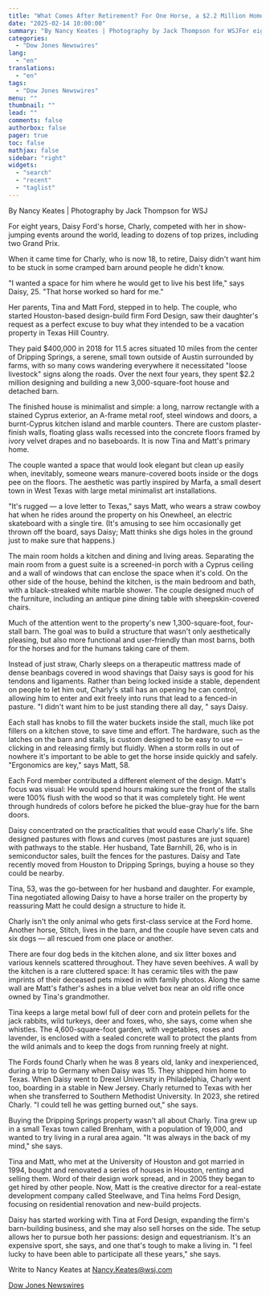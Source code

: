 ```yaml
---
title: "What Comes After Retirement? For One Horse, a $2.2 Million Home in Texas — WSJ"
date: "2025-02-14 10:00:00"
summary: "By Nancy Keates | Photography by Jack Thompson for WSJFor eight years, Daisy Ford's horse, Charly, competed with her in show-jumping events around the world, leading to dozens of top prizes, including two Grand Prix.When it came time for Charly, who is now 18, to retire, Daisy didn't want him..."
categories:
  - "Dow Jones Newswires"
lang:
  - "en"
translations:
  - "en"
tags:
  - "Dow Jones Newswires"
menu: ""
thumbnail: ""
lead: ""
comments: false
authorbox: false
pager: true
toc: false
mathjax: false
sidebar: "right"
widgets:
  - "search"
  - "recent"
  - "taglist"
---
```


By Nancy Keates | Photography by Jack Thompson for WSJ

For eight years, Daisy Ford's horse, Charly, competed with her in show-jumping events around the world, leading to dozens of top prizes, including two Grand Prix.

When it came time for Charly, who is now 18, to retire, Daisy didn't want him to be stuck in some cramped barn around people he didn't know.

"I wanted a space for him where he would get to live his best life," says Daisy, 25. "That horse worked so hard for me."

Her parents, Tina and Matt Ford, stepped in to help. The couple, who started Houston-based design-build firm Ford Design, saw their daughter's request as a perfect excuse to buy what they intended to be a vacation property in Texas Hill Country.

They paid $400,000 in 2018 for 11.5 acres situated 10 miles from the center of Dripping Springs, a serene, small town outside of Austin surrounded by farms, with so many cows wandering everywhere it necessitated "loose livestock" signs along the roads. Over the next four years, they spent $2.2 million designing and building a new 3,000-square-foot house and detached barn.

The finished house is minimalist and simple: a long, narrow rectangle with a stained Cyprus exterior, an A-frame metal roof, steel windows and doors, a burnt-Cyprus kitchen island and marble counters. There are custom plaster-finish walls, floating glass walls recessed into the concrete floors framed by ivory velvet drapes and no baseboards. It is now Tina and Matt's primary home.

The couple wanted a space that would look elegant but clean up easily when, inevitably, someone wears manure-covered boots inside or the dogs pee on the floors. The aesthetic was partly inspired by Marfa, a small desert town in West Texas with large metal minimalist art installations.

"It's rugged — a love letter to Texas," says Matt, who wears a straw cowboy hat when he rides around the property on his Onewheel, an electric skateboard with a single tire. (It's amusing to see him occasionally get thrown off the board, says Daisy; Matt thinks she digs holes in the ground just to make sure that happens.)

The main room holds a kitchen and dining and living areas. Separating the main room from a guest suite is a screened-in porch with a Cyprus ceiling and a wall of windows that can enclose the space when it's cold. On the other side of the house, behind the kitchen, is the main bedroom and bath, with a black-streaked white marble shower. The couple designed much of the furniture, including an antique pine dining table with sheepskin-covered chairs.

Much of the attention went to the property's new 1,300-square-foot, four-stall barn. The goal was to build a structure that wasn't only aesthetically pleasing, but also more functional and user-friendly than most barns, both for the horses and for the humans taking care of them.

Instead of just straw, Charly sleeps on a therapeutic mattress made of dense beanbags covered in wood shavings that Daisy says is good for his tendons and ligaments. Rather than being locked inside a stable, dependent on people to let him out, Charly's stall has an opening he can control, allowing him to enter and exit freely into runs that lead to a fenced-in pasture. "I didn't want him to be just standing there all day, " says Daisy.

Each stall has knobs to fill the water buckets inside the stall, much like pot fillers on a kitchen stove, to save time and effort. The hardware, such as the latches on the barn and stalls, is custom designed to be easy to use — clicking in and releasing firmly but fluidly. When a storm rolls in out of nowhere it's important to be able to get the horse inside quickly and safely. "Ergonomics are key," says Matt, 58.

Each Ford member contributed a different element of the design. Matt's focus was visual: He would spend hours making sure the front of the stalls were 100% flush with the wood so that it was completely tight. He went through hundreds of colors before he picked the blue-gray hue for the barn doors.

Daisy concentrated on the practicalities that would ease Charly's life. She designed pastures with flows and curves (most pastures are just square) with pathways to the stable. Her husband, Tate Barnhill, 26, who is in semiconductor sales, built the fences for the pastures. Daisy and Tate recently moved from Houston to Dripping Springs, buying a house so they could be nearby.

Tina, 53, was the go-between for her husband and daughter. For example, Tina negotiated allowing Daisy to have a horse trailer on the property by reassuring Matt he could design a structure to hide it.

Charly isn't the only animal who gets first-class service at the Ford home. Another horse, Stitch, lives in the barn, and the couple have seven cats and six dogs — all rescued from one place or another.

There are four dog beds in the kitchen alone, and six litter boxes and various kennels scattered throughout. They have seven beehives. A wall by the kitchen is a rare cluttered space: It has ceramic tiles with the paw imprints of their deceased pets mixed in with family photos. Along the same wall are Matt's father's ashes in a blue velvet box near an old rifle once owned by Tina's grandmother.

Tina keeps a large metal bowl full of deer corn and protein pellets for the jack rabbits, wild turkeys, deer and foxes, who, she says, come when she whistles. The 4,600-square-foot garden, with vegetables, roses and lavender, is enclosed with a sealed concrete wall to protect the plants from the wild animals and to keep the dogs from running freely at night.

The Fords found Charly when he was 8 years old, lanky and inexperienced, during a trip to Germany when Daisy was 15. They shipped him home to Texas. When Daisy went to Drexel University in Philadelphia, Charly went too, boarding in a stable in New Jersey. Charly returned to Texas with her when she transferred to Southern Methodist University. In 2023, she retired Charly. "I could tell he was getting burned out," she says.

Buying the Dripping Springs property wasn't all about Charly. Tina grew up in a small Texas town called Brenham, with a population of 19,000, and wanted to try living in a rural area again. "It was always in the back of my mind," she says.

Tina and Matt, who met at the University of Houston and got married in 1994, bought and renovated a series of houses in Houston, renting and selling them. Word of their design work spread, and in 2005 they began to get hired by other people. Now, Matt is the creative director for a real-estate development company called Steelwave, and Tina helms Ford Design, focusing on residential renovation and new-build projects.

Daisy has started working with Tina at Ford Design, expanding the firm's barn-building business, and she may also sell horses on the side. The setup allows her to pursue both her passions: design and equestrianism. It's an expensive sport, she says, and one that's tough to make a living in. "I feel lucky to have been able to participate all these years," she says.

Write to Nancy Keates at Nancy.Keates@wsj.com

[Dow Jones Newswires](https://www.tradingview.com/news/DJN_DN20250213018134:0/)
